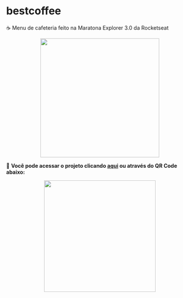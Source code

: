 # bestcoffee
:coffee: Menu de cafeteria feito na Maratona Explorer 3.0 da Rocketseat<br>
 
<div align="center">
<img width="320px" src="https://user-images.githubusercontent.com/91560661/183924630-f67ade9b-dc52-4fab-a3c7-8348553aa53d.jpeg">
</div>

:doughnut: <strong>Você pode acessar o projeto clicando <a href="https://admirable-churros-ba9288.netlify.app" target="_blank">aqui</a> ou através do QR Code abaixo:<br>

<div align="center">
<img  width="300px" src="https://user-images.githubusercontent.com/91560661/186995376-f68426d4-6690-4d42-8646-268a8cc2ae16.png">
</div>

